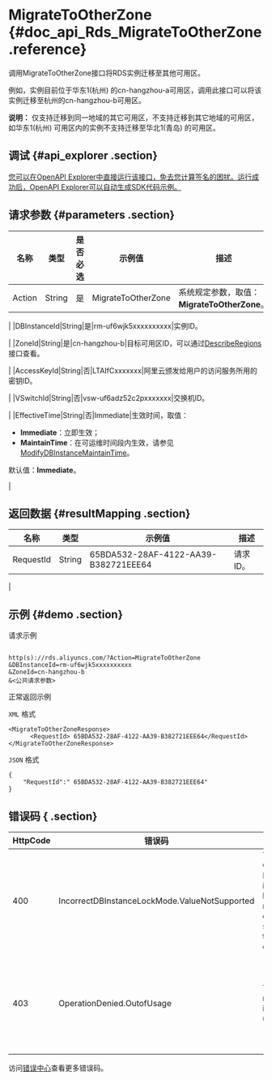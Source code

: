 # MigrateToOtherZone {#doc_api_Rds_MigrateToOtherZone .reference}

调用MigrateToOtherZone接口将RDS实例迁移至其他可用区。

例如，实例目前位于华东1\(杭州\) 的cn-hangzhou-a可用区，调用此接口可以将该实例迁移至杭州的cn-hangzhou-b可用区。

**说明：** 仅支持迁移到同一地域的其它可用区，不支持迁移到其它地域的可用区，如华东1\(杭州\) 可用区内的实例不支持迁移至华北1\(青岛\) 的可用区。

## 调试 {#api_explorer .section}

[您可以在OpenAPI Explorer中直接运行该接口，免去您计算签名的困扰。运行成功后，OpenAPI Explorer可以自动生成SDK代码示例。](https://api.aliyun.com/#product=Rds&api=MigrateToOtherZone&type=RPC&version=2014-08-15)

## 请求参数 {#parameters .section}

|名称|类型|是否必选|示例值|描述|
|--|--|----|---|--|
|Action|String|是|MigrateToOtherZone|系统规定参数，取值：**MigrateToOtherZone**。

 |
|DBInstanceId|String|是|rm-uf6wjk5xxxxxxxxxx|实例ID。

 |
|ZoneId|String|是|cn-hangzhou-b|目标可用区ID，可以通过[DescribeRegions](~~26243~~)接口查看。

 |
|AccessKeyId|String|否|LTAIfCxxxxxxx|阿里云颁发给用户的访问服务所用的密钥ID。

 |
|VSwitchId|String|否|vsw-uf6adz52c2pxxxxxxx|交换机ID。

 |
|EffectiveTime|String|否|Immediate|生效时间，取值：

 -   **Immediate**：立即生效；
-   **MaintainTime**：在可运维时间段内生效，请参见[ModifyDBInstanceMaintainTime](~~26249~~)。

 默认值：**Immediate**。

 |

## 返回数据 {#resultMapping .section}

|名称|类型|示例值|描述|
|--|--|---|--|
|RequestId|String|65BDA532-28AF-4122-AA39-B382721EEE64|请求ID。

 |

## 示例 {#demo .section}

请求示例

``` {#request_demo}

http(s)://rds.aliyuncs.com/?Action=MigrateToOtherZone
&DBInstanceId=rm-uf6wjk5xxxxxxxxxx
&ZoneId=cn-hangzhou-b
&<公共请求参数>

```

正常返回示例

`XML` 格式

``` {#xml_return_success_demo}
<MigrateToOtherZoneResponse>
	  <RequestId> 65BDA532-28AF-4122-AA39-B382721EEE64</RequestId></MigrateToOtherZoneResponse>
```

`JSON` 格式

``` {#json_return_success_demo}
{
	"RequestId":" 65BDA532-28AF-4122-AA39-B382721EEE64"
}
```

## 错误码 { .section}

|HttpCode|错误码|错误信息|描述|
|--------|---|----|--|
|400|IncorrectDBInstanceLockMode.ValueNotSupported|The Current DB instance lock mode does not support this operation.|当前DB实例锁模式不支持此操作。|
|403|OperationDenied.OutofUsage|The resource is out of usage.|资源不足，请选择其他可用区。|

访问[错误中心](https://error-center.alibabacloud.com/status/product/Rds)查看更多错误码。

